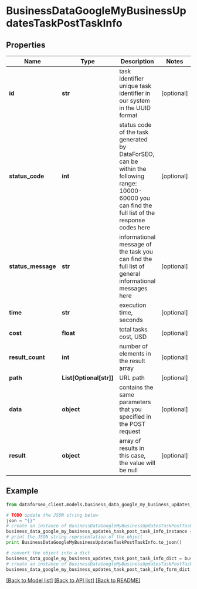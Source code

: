 # BusinessDataGoogleMyBusinessUpdatesTaskPostTaskInfo


## Properties

Name | Type | Description | Notes
------------ | ------------- | ------------- | -------------
**id** | **str** | task identifier unique task identifier in our system in the UUID format | [optional] 
**status_code** | **int** | status code of the task generated by DataForSEO, can be within the following range: 10000-60000 you can find the full list of the response codes here | [optional] 
**status_message** | **str** | informational message of the task you can find the full list of general informational messages here | [optional] 
**time** | **str** | execution time, seconds | [optional] 
**cost** | **float** | total tasks cost, USD | [optional] 
**result_count** | **int** | number of elements in the result array | [optional] 
**path** | **List[Optional[str]]** | URL path | [optional] 
**data** | **object** | contains the same parameters that you specified in the POST request | [optional] 
**result** | **object** | array of results in this case, the value will be null | [optional] 

## Example

```python
from dataforseo_client.models.business_data_google_my_business_updates_task_post_task_info import BusinessDataGoogleMyBusinessUpdatesTaskPostTaskInfo

# TODO update the JSON string below
json = "{}"
# create an instance of BusinessDataGoogleMyBusinessUpdatesTaskPostTaskInfo from a JSON string
business_data_google_my_business_updates_task_post_task_info_instance = BusinessDataGoogleMyBusinessUpdatesTaskPostTaskInfo.from_json(json)
# print the JSON string representation of the object
print BusinessDataGoogleMyBusinessUpdatesTaskPostTaskInfo.to_json()

# convert the object into a dict
business_data_google_my_business_updates_task_post_task_info_dict = business_data_google_my_business_updates_task_post_task_info_instance.to_dict()
# create an instance of BusinessDataGoogleMyBusinessUpdatesTaskPostTaskInfo from a dict
business_data_google_my_business_updates_task_post_task_info_form_dict = business_data_google_my_business_updates_task_post_task_info.from_dict(business_data_google_my_business_updates_task_post_task_info_dict)
```
[[Back to Model list]](../README.md#documentation-for-models) [[Back to API list]](../README.md#documentation-for-api-endpoints) [[Back to README]](../README.md)


